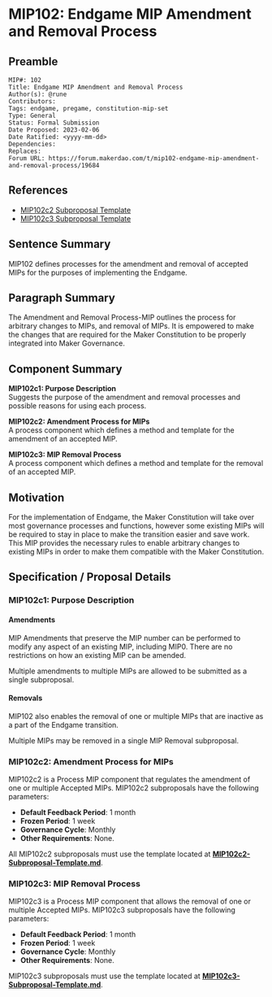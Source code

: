 # MIP102: Endgame MIP Amendment and Removal Process

## Preamble

```
MIP#: 102
Title: Endgame MIP Amendment and Removal Process
Author(s): @rune
Contributors:
Tags: endgame, pregame, constitution-mip-set
Type: General
Status: Formal Submission
Date Proposed: 2023-02-06
Date Ratified: <yyyy-mm-dd>
Dependencies: 
Replaces:
Forum URL: https://forum.makerdao.com/t/mip102-endgame-mip-amendment-and-removal-process/19684
```

## References

* [MIP102c2 Subproposal Template](https://github.com/makerdao/mips/blob/master/MIP102/MIP102c2-Subproposal-Template.md)
* [MIP102c3 Subproposal Template](https://github.com/makerdao/mips/blob/master/MIP102/MIP102c3-Subproposal-Template.md)

## Sentence Summary

MIP102 defines processes for the amendment and removal of accepted MIPs for the purposes of implementing the Endgame.

## Paragraph Summary

The Amendment and Removal Process-MIP outlines the process for arbitrary changes to MIPs, and removal of MIPs. It is empowered to make the changes that are required for the Maker Constitution to be properly integrated into Maker Governance.

## Component Summary

**MIP102c1: Purpose Description**  
Suggests the purpose of the amendment and removal processes and possible reasons for using each process.

**MIP102c2: Amendment Process for MIPs**  
A process component which defines a method and template for the amendment of an accepted MIP.

**MIP102c3: MIP Removal Process**  
A process component which defines a method and template for the removal of an accepted MIP.

## Motivation

For the implementation of Endgame, the Maker Constitution will take over most governance processes and functions, however some existing MIPs will be required to stay in place to make the transition easier and save work. This MIP provides the necessary rules to enable arbitrary changes to existing MIPs in order to make them compatible with the Maker Constitution.

## Specification / Proposal Details

### MIP102c1: Purpose Description

#### Amendments
MIP Amendments that preserve the MIP number can be performed to modify any aspect of an existing MIP, including MIP0. There are no restrictions on how an existing MIP can be amended.

Multiple amendments to multiple MIPs are allowed to be submitted as a single subproposal.

#### Removals

MIP102 also enables the removal of one or multiple MIPs that are inactive as a part of the Endgame transition.

Multiple MIPs may be removed in a single MIP Removal subproposal.

### MIP102c2: Amendment Process for MIPs

MIP102c2 is a Process MIP component that regulates the amendment of one or multiple Accepted MIPs. MIP102c2 subproposals have the following parameters:

- **Default Feedback Period**: 1 month
- **Frozen Period**: 1 week
- **Governance Cycle**: Monthly
- **Other Requirements**: None.

All MIP102c2 subproposals must use the template located at **[MIP102c2-Subproposal-Template.md](https://github.com/makerdao/mips/blob/master/MIP102/MIP102c2-Subproposal-Template.md)**. 

### MIP102c3: MIP Removal Process

MIP102c3 is a Process MIP component that allows the removal of one or multiple Accepted MIPs. MIP102c3 subproposals have the following parameters:

- **Default Feedback Period**: 1 month
- **Frozen Period**: 1 week
- **Governance Cycle**: Monthly
- **Other Requirements**: None.

MIP102c3 subproposals must use the template located at **[MIP102c3-Subproposal-Template.md](https://github.com/makerdao/mips/blob/master/MIP102/MIP102c3-Subproposal-Template.md)**.
